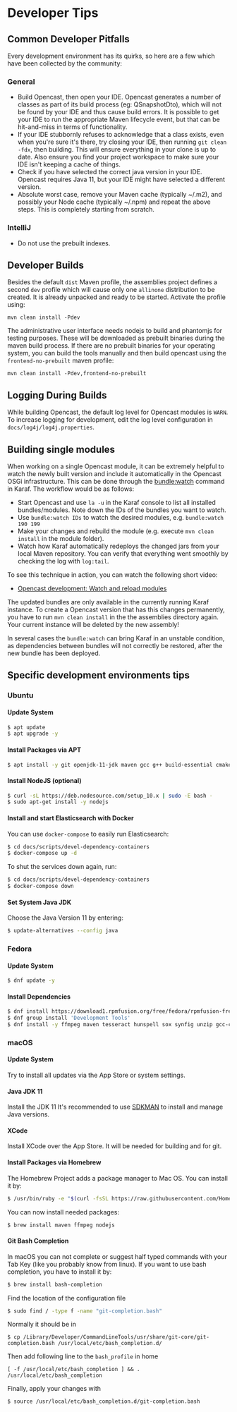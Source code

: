 Developer Tips
==============

Common Developer Pitfalls
-------------------------

Every development environment has its quirks, so here are a few which have been collected by the community:

### General
* Build Opencast, then open your IDE.  Opencast generates a number of classes as part of its build process (eg:
  QSnapshotDto), which will not be found by your IDE and thus cause build errors.  It is possible to get your IDE
  to run the appropriate Maven lifecycle event, but that can be hit-and-miss in terms of functionality.
* If your IDE stubbornly refuses to acknowledge that a class exists, even when you're sure it's there, try closing your
  IDE, then running `git clean -fdx`, then building.  This will ensure everything in your clone is up to date.  Also
  ensure you find your project workspace to make sure your IDE isn't keeping a cache of things.
* Check if you have selected the correct java version in your IDE. Opencast requires Java 11, but your IDE might have
  selected a different version.
* Absolute worst case, remove your Maven cache (typically ~/.m2), and possibly your Node cache (typically ~/.npm) and
  repeat the above steps.  This is completely starting from scratch.

### IntelliJ
* Do not use the prebuilt indexes.

Developer Builds
----------------

Besides the default `dist` Maven profile, the assemblies project defines a second `dev` profile which will cause only
one `allinone` distribution to be created. It is already unpacked and ready to be started. Activate the profile using:

    mvn clean install -Pdev

The administrative user interface needs nodejs to build and phantomjs for testing purposes. These will be downloaded as
prebuilt binaries during the maven build process. If there are no prebuilt binaries for your operating system, you can
build the tools manually and then build opencast using the `frontend-no-prebuilt` maven profile:

    mvn clean install -Pdev,frontend-no-prebuilt

Logging During Builds
---------------------

While building Opencast, the default log level for Opencast modules is `WARN`. To increase logging for development,
edit the log level configuration in `docs/log4j/log4j.properties`.

Building single modules
-----------------------

When working on a single Opencast module, it can be extremely helpful to watch the newly built version and include
it automatically in the Opencast OSGi infrastructure. This can be done through the
[bundle:watch](https://karaf.apache.org/manual/latest/commands/bundle-watch.html) command in Karaf. The workflow would
be as follows:

* Start Opencast and use `la -u` in the Karaf console to list all installed bundles/modules. Note down the IDs of the
  bundles you want to watch.
* Use `bundle:watch IDs` to watch the desired modules, e.g. `bundle:watch 190 199`
* Make your changes and rebuild the module (e.g. execute `mvn clean install` in the module folder).
* Watch how Karaf automatically redeploys the changed jars from your local Maven repository. You can verify that
  everything went smoothly by checking the log with `log:tail`.

To see this technique in action, you can watch the following short video:

* [Opencast development: Watch and reload modules](https://asciinema.org/a/348132)

The updated bundles are only available in the currently running Karaf instance. To create a Opencast version that has
this changes permanently, you have to run `mvn clean install` in the the assemblies directory again. Your current
instance will be deleted by the new assembly!

In several cases the `bundle:watch` can bring Karaf in an unstable condition, as dependencies between bundles will not
correctly be restored, after the new bundle has been deployed.



Specific development environments tips
--------------------------------------


### Ubuntu

#### Update System

```sh
$ apt update
$ apt upgrade -y
```

#### Install Packages via APT

```sh
$ apt install -y git openjdk-11-jdk maven gcc g++ build-essential cmake curl sox hunspell synfig ffmpeg
```

#### Install NodeJS (optional)

```sh
$ curl -sL https://deb.nodesource.com/setup_10.x | sudo -E bash -
$ sudo apt-get install -y nodejs
```

#### Install and start Elasticsearch with Docker

You can use `docker-compose` to easily run Elasticsearch:

```sh
$ cd docs/scripts/devel-dependency-containers
$ docker-compose up -d
```

To shut the services down again, run:

```sh
$ cd docs/scripts/devel-dependency-containers
$ docker-compose down
```


#### Set System Java JDK

Choose the Java Version 11 by entering:

```sh
$ update-alternatives --config java
```


### Fedora


#### Update System

```sh
$ dnf update -y
```

#### Install Dependencies

```sh
$ dnf install https://download1.rpmfusion.org/free/fedora/rpmfusion-free-release-$(rpm -E %fedora).noarch.rpm https://download1.rpmfusion.org/nonfree/fedora/rpmfusion-nonfree-release-$(rpm -E %fedora).noarch.rpm -y
$ dnf group install 'Development Tools'
$ dnf install -y ffmpeg maven tesseract hunspell sox synfig unzip gcc-c++ tar bzip2 nodejs
```


### macOS


#### Update System

Try to install all updates via the App Store or system settings.

#### Java JDK 11

Install the JDK 11
It's recommended to use [SDKMAN](https://sdkman.io/) to install and manage Java versions.

#### XCode

Install XCode over the App Store. It will be needed for building and for git.

#### Install Packages via Homebrew

The Homebrew Project adds a package manager to Mac OS. You can install it by:

```sh
$ /usr/bin/ruby -e "$(curl -fsSL https://raw.githubusercontent.com/Homebrew/install/master/install)"
```

You can now install needed packages:

```sh
$ brew install maven ffmpeg nodejs
```

#### Git Bash Completion

In macOS you can not complete or suggest half typed commands with your Tab Key (like you probably know from linux).
If you want to use bash completion, you have to install it by:

```sh
$ brew install bash-completion
```

Find the location of the configuration file

```sh
$ sudo find / -type f -name "git-completion.bash"
```

Normally it should be in

    $ cp /Library/Developer/CommandLineTools/usr/share/git-core/git-completion.bash /usr/local/etc/bash_completion.d/

Then add following line to the `bash_profile` in home

    [ -f /usr/local/etc/bash_completion ] && . /usr/local/etc/bash_completion

Finally, apply your changes with

    $ source /usr/local/etc/bash_completion.d/git-completion.bash
